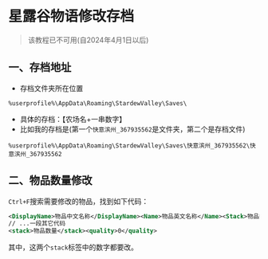 # 星露谷物语修改存档

> 该教程已不可用(自2024年4月1日以后)

## 一、存档地址

* 存档文件夹所在位置

```text
%userprofile%\AppData\Roaming\StardewValley\Saves\
```

* 具体的存档：【农场名+一串数字】
* 比如我的存档是(第一个`快意滨州_367935562`是文件夹，第二个是存档文件)

```url
%userprofile%\AppData\Roaming\StardewValley\Saves\快意滨州_367935562\快意滨州_367935562
```

## 二、物品数量修改

`Ctrl+F`搜索需要修改的物品，找到如下代码：

```xml
<DisplayName>物品中文名称</DisplayName><Name>物品英文名称</Name><Stack>物品数量</Stack>
// ...一段其它代码
<stack>物品数量</stack><quality>0</quality>
```

其中，这两个`stack`标签中的数字都要改。